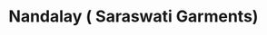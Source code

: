---
title: "Nandalay ( Saraswati Garments)"
url: /sahibganj/nandalay-saraswati-garments/
shop: clothes
---